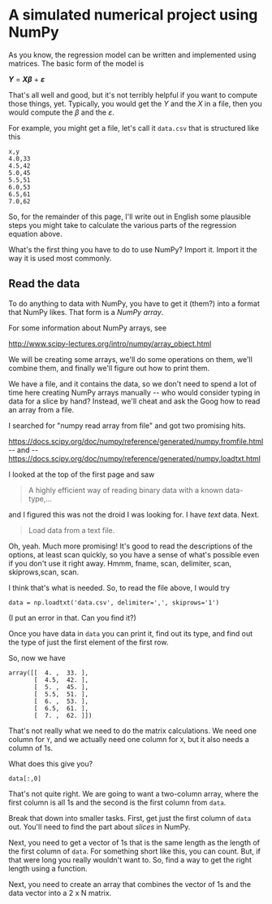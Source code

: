# A simulated numerical project using NumPy

As you know, the regression model can be written and implemented
using matrices.  The basic form of the model is

***Y*** = ***X&beta;*** + ***&epsilon;***

That's all well and good, but it's not terribly helpful if
you want to compute those things, yet.  Typically, you would
get the _*Y*_ and the _*X*_ in a file, then you would compute
the _&beta;_ and the _&epsilon;_.

For example, you might get a file, let's call it `data.csv` that
is structured like this

```
x,y
4.0,33
4.5,42
5.0,45
5.5,51
6.0,53
6.5,61
7.0,62
```

So, for the remainder of this page, I'll write out in English
some plausible steps you might take to calculate the various parts
of the regression equation above.

What's the first thing you have to do to use NumPy?  Import it.
Import it the way it is used most commonly.

## Read the data

To do anything to data with NumPy, you have to get it (them?) into
a format that NumPy likes.  That form is a _NumPy array_.

For some information about NumPy arrays, see

http://www.scipy-lectures.org/intro/numpy/array_object.html

We will be creating some arrays, we'll do some operations on
them, we'll combine them, and finally we'll figure out how to
print them.

We have a file, and it contains the data, so we don't need to
spend a lot of time here creating NumPy arrays manually -- who
would consider typing in data for a slice by hand?  Instead, 
we'll cheat and ask the Goog how to read an array from a file.

I searched for "numpy read array from file" and got two promising
hits.

https://docs.scipy.org/doc/numpy/reference/generated/numpy.fromfile.html
-- and --
https://docs.scipy.org/doc/numpy/reference/generated/numpy.loadtxt.html

I looked at the top of the first page and saw

> A highly efficient way of reading binary data with a known data-type,...

and I figured this was not the droid I was looking for.  I have _text_ data.
Next.

> Load data from a text file.

Oh, yeah.  Much more promising!  It's good to read the descriptions of the
options, at least scan quickly, so you have a sense of what's possible even
if you don't use it right away.  Hmmm, fname, scan, delimiter, scan, skiprows,scan,
scan.

I think that's what is needed.  So, to read the file above, I would try

```
data = np.loadtxt('data.csv', delimiter=',', skiprows='1')
```

(I put an error in that.  Can you find it?)

Once you have data in `data` you can print it, find out its type, and 
find out the type of just the first element of the first row.

So, now we have

```
array([[  4. ,  33. ],
       [  4.5,  42. ],
       [  5. ,  45. ],
       [  5.5,  51. ],
       [  6. ,  53. ],
       [  6.5,  61. ],
       [  7. ,  62. ]])
```
That's not really what we need to do the matrix calculations.  We
need one column for `Y`, and we actually need one column for `X`,
but it also needs a column of 1s.

What does this give you?

```
data[:,0]
```

That's not quite right.  We are going to want a two-column array,
where the first column is all 1s and the second is the first column
from `data`.

Break that down into smaller tasks.  First, get just the first column
of `data` out.  You'll need to find the part about _slices_ in NumPy.

Next, you need to get a vector of 1s that is the same length as the
length of the first column of `data`.  For something short like this,
you can count.  But, if that were long you really wouldn't want to.
So, find a way to get the right length using a function.

Next, you need to create an array that combines the vector of 1s and
the data vector into a 2 x N matrix.


